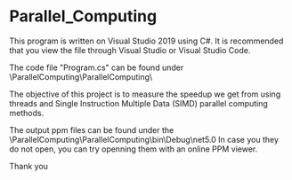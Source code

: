 # Parallel_Computing

This program is written on Visual Studio 2019 using C#.
It is recommended that you view the file through Visual Studio or Visual Studio Code.

The code file "Program.cs" can be found under \ParallelComputing\ParallelComputing\

The objective of this project is to measure the speedup we get from using threads and Single Instruction Multiple Data (SIMD) parallel computing methods.

The output ppm files can be found under the \ParallelComputing\ParallelComputing\bin\Debug\net5.0
In case you they do not open, you can try openning them with an online PPM viewer.

Thank you

